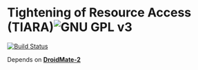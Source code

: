 # Tightening of Resource Access (TIARA)![GNU GPL v3](https://www.gnu.org/graphics/gplv3-88x31.png)
[![Build Status](https://travis-ci.org/uds-se/droidmate-tiara.svg?branch=master)](https://travis-ci.org/uds-se/droidmate-tiara)

Depends on __[DroidMate-2](https://github.com/uds-se/droidmate)__
